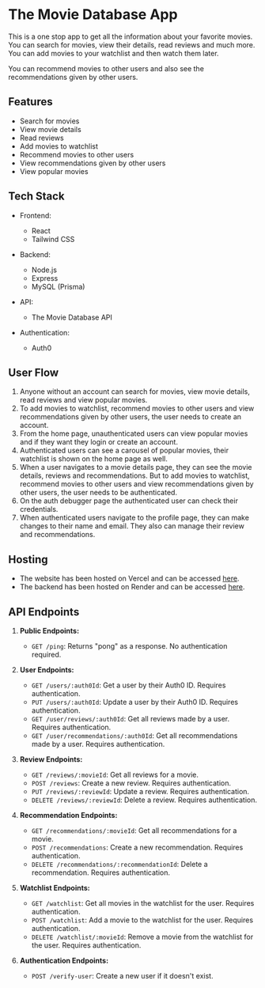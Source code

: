 # The Movie Database App

This is a one stop app to get all the information about your favorite movies. You can search for movies, view their details, read reviews and much more. You can add movies to your watchlist and then watch them later.

You can recommend movies to other users and also see the recommendations given by other users.

## Features

- Search for movies
- View movie details
- Read reviews
- Add movies to watchlist
- Recommend movies to other users
- View recommendations given by other users
- View popular movies

## Tech Stack

- Frontend:
    - React
    - Tailwind CSS

- Backend:
    - Node.js
    - Express
    - MySQL (Prisma)

- API:
    - The Movie Database API

- Authentication:
    - Auth0

## User Flow

1. Anyone without an account can search for movies, view movie details, read reviews and view popular movies.
2. To add movies to watchlist, recommend movies to other users and view recommendations given by other users, the user needs to create an account.
3. From the home page, unauthenticated users can view popular movies and if they want they login or create an account.
4. Authenticated users can see a carousel of popular movies, their watchlist is shown on the home page as well.
5. When a user navigates to a movie details page, they can see the movie details, reviews and recommendations. But to add movies to watchlist, recommend movies to other users and view recommendations given by other users, the user needs to be authenticated.
6. On the auth debugger page the authenticated user can check their credentials.
7. When authenticated users navigate to the profile page, they can make changes to their name and email. They also can manage their review and recommendations.

## Hosting
 
 - The website has been hosted on Vercel and can be accessed [here](https://themoviedb-lake.vercel.app//).
 - The backend has been hosted on Render and can be accessed [here](https://assignment-03-shivaditya.onrender.com/).

## API Endpoints

1. **Public Endpoints:**
   - `GET /ping`: Returns "pong" as a response. No authentication required.

2. **User Endpoints:**
   - `GET /users/:auth0Id`: Get a user by their Auth0 ID. Requires authentication.
   - `PUT /users/:auth0Id`: Update a user by their Auth0 ID. Requires authentication.
   - `GET /user/reviews/:auth0Id`: Get all reviews made by a user. Requires authentication.
   - `GET /user/recommendations/:auth0Id`: Get all recommendations made by a user. Requires authentication.

3. **Review Endpoints:**
   - `GET /reviews/:movieId`: Get all reviews for a movie.
   - `POST /reviews`: Create a new review. Requires authentication.
   - `PUT /reviews/:reviewId`: Update a review. Requires authentication.
   - `DELETE /reviews/:reviewId`: Delete a review. Requires authentication.

4. **Recommendation Endpoints:**
   - `GET /recommendations/:movieId`: Get all recommendations for a movie.
   - `POST /recommendations`: Create a new recommendation. Requires authentication.
   - `DELETE /recommendations/:recommendationId`: Delete a recommendation. Requires authentication.

5. **Watchlist Endpoints:**
   - `GET /watchlist`: Get all movies in the watchlist for the user. Requires authentication.
   - `POST /watchlist`: Add a movie to the watchlist for the user. Requires authentication.
   - `DELETE /watchlist/:movieId`: Remove a movie from the watchlist for the user. Requires authentication.

6. **Authentication Endpoints:**
   - `POST /verify-user`: Create a new user if it doesn't exist.
